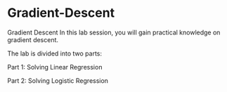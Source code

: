 # Gradient-Descent

Gradient Descent
In this lab session, you will gain practical knowledge on gradient descent.

The lab is divided into two parts:

Part 1: Solving Linear Regression



Part 2: Solving Logistic Regression
